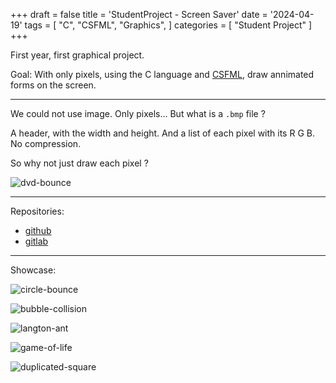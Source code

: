 +++
draft = false
title = 'StudentProject - Screen Saver'
date = '2024-04-19'
tags = [
    "C",
    "CSFML",
    "Graphics",
]
categories = [
    "Student Project"
]
+++

First year, first graphical project.

Goal: With only pixels, using the C language and
[CSFML](https://github.com/SFML/csfml), draw annimated forms on the screen.

---

We could not use image. Only pixels... But what is a `.bmp` file ?

A header, with the width and height. And a list of each pixel with its R G B.
No compression.

So why not just draw each pixel ?

![dvd-bounce](/images/screen_4_runner.png)

---

Repositories:
- [github](https://github.com/Saverio976/ScreenSaver)
- [gitlab](https://gitlab.com/Saverio976/ScreenSaver)

---

Showcase:

![circle-bounce](/images/screen_1_runner.png)

![bubble-collision](/images/screen_5_runner.png)

![langton-ant](/images/screen_8_runner.png)

![game-of-life](/images/screen_9_runner.png)

![duplicated-square](/images/screen_11_runner.png)
